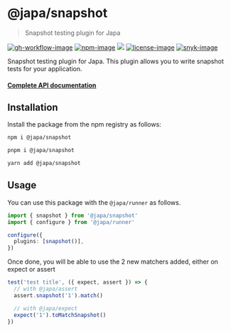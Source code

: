 # @japa/snapshot

> Snapshot testing plugin for Japa

[![gh-workflow-image]][gh-workflow-url] [![npm-image]][npm-url] ![][typescript-image] [![license-image]][license-url] [![snyk-image]][snyk-url]

Snapshot testing plugin for Japa. This plugin allows you to write snapshot tests for your application.

#### [Complete API documentation](https://japa.dev/docs/plugins/snapshot)

## Installation

Install the package from the npm registry as follows:

```sh
npm i @japa/snapshot

pnpm i @japa/snapshot

yarn add @japa/snapshot
```

## Usage

You can use this package with the `@japa/runner` as follows.

```ts
import { snapshot } from '@japa/snapshot'
import { configure } from '@japa/runner'

configure({
  plugins: [snapshot()],
})
```

Once done, you will be able to use the 2 new matchers added, either on expect or assert

```ts
test('test title', ({ expect, assert }) => {
  // with @japa/assert
  assert.snapshot('1').match()

  // with @japa/expect
  expect('1').toMatchSnapshot()
})
```

[gh-workflow-image]: https://img.shields.io/github/actions/workflow/status/japa/snapshot/test.yml?branch=main&style=for-the-badge
[gh-workflow-url]: https://github.com/japa/snapshot/actions/workflows/test.yml 'Github action'
[npm-image]: https://img.shields.io/npm/v/@japa/snapshot/latest.svg?style=for-the-badge&logo=npm
[npm-url]: https://www.npmjs.com/package/@japa/snapshot/v/latest 'npm'
[typescript-image]: https://img.shields.io/badge/Typescript-294E80.svg?style=for-the-badge&logo=typescript
[license-url]: LICENSE.md
[license-image]: https://img.shields.io/github/license/japa/snapshot?style=for-the-badge
[snyk-image]: https://img.shields.io/snyk/vulnerabilities/github/japa/snapshot?label=Snyk%20Vulnerabilities&style=for-the-badge
[snyk-url]: https://snyk.io/test/github/japa/snapshot?targetFile=package.json 'snyk'
